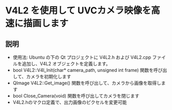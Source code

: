 # V4L2 を使用して UVCカメラ映像を高速に描画します

## 説明
* 使用法: Ubuntu の下の Qt プロジェクトに V4L2.h および V4L2.cpp ファイルを追加し、V4L2 オブジェクトを定義します。
* bool V4L2::V4l_Init(char* camera_path, unsigned int frame) 関数を呼び出して、カメラを初期化します
* QImage V4L2::Get_image() 関数を呼び出して、カメラから画像を取得します
* bool Close_Camera(void) 関数を呼び出してカメラを閉じます
* V4L2.hのマクロ定義で、出力画像のピクセルを変更可能


